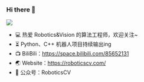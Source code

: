 ### Hi there 👋
![](https://visitor-badge.glitch.me/badge?page_id=ViolinLee)
- 💻 热爱 Robotics&Vision 的算法工程师，欢迎关注~
- ⏳ Python、C++ 机器人项目持续输出ing
- 📺 BiliBili：https://space.bilibili.com/85652131
- 🌏 Website：https://roboticscv.com/
- 💬 公众号：RoboticsCV

<!--
![Github stats](https://github-readme-stats.vercel.app/api?username=ViolinLee&theme=highcontrast&show_icons=true&count_private=true)
-->

<!--
**ViolinLee/ViolinLee** is a ✨ _special_ ✨ repository because its `README.md` (this file) appears on your GitHub profile.

Here are some ideas to get you started:

- 🔭 I’m currently working on ...
- 🌱 I’m currently learning ...
- 👯 I’m looking to collaborate on ...
- 🤔 I’m looking for help with ...
- 💬 Ask me about ...
- 📫 How to reach me: ...
- 😄 Pronouns: ...
- ⚡ Fun fact: ...
-->
